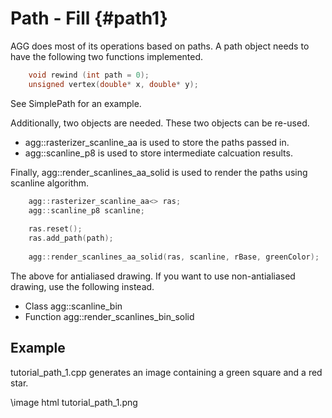 Path - Fill {#path1}
====================

AGG does most of its operations based on paths.  A path object needs to have the following two functions implemented.

```cpp
	void rewind (int path = 0);
	unsigned vertex(double* x, double* y);
```

See SimplePath for an example.

Additionally, two objects are needed.  These two objects can be re-used.

* agg::rasterizer_scanline_aa is used to store the paths passed in.
* agg::scanline_p8 is used to store intermediate calcuation results.

Finally, agg::render_scanlines_aa_solid is used to render the paths using scanline algorithm.

```cpp
	agg::rasterizer_scanline_aa<> ras;
	agg::scanline_p8 scanline;
	
	ras.reset();
	ras.add_path(path);
	
	agg::render_scanlines_aa_solid(ras, scanline, rBase, greenColor);
```

The above for antialiased drawing.  If you want to use non-antialiased
drawing, use the following instead.

* Class agg::scanline_bin
* Function agg::render_scanlines_bin_solid

Example
-------

tutorial_path_1.cpp generates an image containing a green square and a red star.

\image html tutorial_path_1.png
